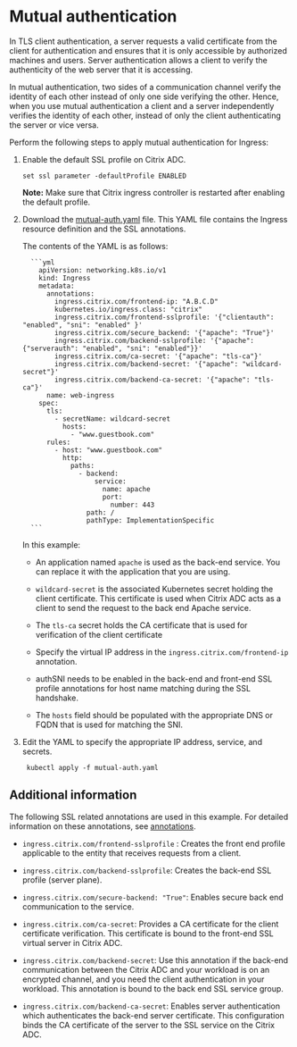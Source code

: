 # Mutual authentication

In TLS client authentication, a server requests a valid certificate from the client for authentication and ensures that it is only accessible by authorized machines and users. Server authentication allows a client to verify the authenticity of the web server that it is accessing.

In mutual authentication, two sides of a communication channel verify the identity of each other instead of only one side verifying the other. Hence, when you use mutual authentication a client and a server independently verifies the identity of each other, instead of only the client authenticating the server or vice versa.

Perform the following steps to apply mutual authentication for Ingress:

1.  Enable the default SSL profile on Citrix ADC.

        set ssl parameter -defaultProfile ENABLED

    **Note:** Make sure that Citrix ingress controller is restarted after enabling the default profile.

2.  Download the [mutual-auth.yaml](https://github.com/netscaler/netscaler-k8s-ingress-controller/tree/master/example/mutual-auth.yaml) file. This YAML file contains the Ingress resource definition and the SSL annotations.

    The contents of the YAML is as follows:

          ```yml
            apiVersion: networking.k8s.io/v1
            kind: Ingress
            metadata:
              annotations:
                ingress.citrix.com/frontend-ip: "A.B.C.D"
                kubernetes.io/ingress.class: "citrix"
                ingress.citrix.com/frontend-sslprofile: '{"clientauth": "enabled", "sni": "enabled" }'
                ingress.citrix.com/secure_backend: '{"apache": "True"}'
                ingress.citrix.com/backend-sslprofile: '{"apache":{"serverauth": "enabled", "sni": "enabled"}}'
                ingress.citrix.com/ca-secret: '{"apache": "tls-ca"}'
                ingress.citrix.com/backend-secret: '{"apache": "wildcard-secret"}'
                ingress.citrix.com/backend-ca-secret: '{"apache": "tls-ca"}'
              name: web-ingress
            spec:
              tls:
                - secretName: wildcard-secret
                  hosts:
                    - "www.guestbook.com"
              rules:
                - host: "www.guestbook.com"
                  http:
                    paths:
                      - backend:
                          service:
                            name: apache
                            port:
                              number: 443
                        path: /
                        pathType: ImplementationSpecific
          ```

    In this example:

      -  An application named `apache` is used as the back-end service. You can replace it with the application that you are using.

      -  `wildcard-secret` is the associated Kubernetes secret holding the client certificate. This certificate is used when Citrix ADC acts as a client to send the request to the back end Apache service.

      -  The `tls-ca` secret holds the CA certificate that is used for verification of the client
certificate

      -  Specify the virtual IP address in the `ingress.citrix.com/frontend-ip` annotation.

      -  authSNI needs to be enabled in the back-end and front-end SSL profile annotations for host name matching during the SSL handshake.

      -  The `hosts` field should be populated with the appropriate DNS or FQDN that is used for matching the SNI.

1. Edit the YAML to specify the appropriate IP address, service, and secrets.

        kubectl apply -f mutual-auth.yaml

## Additional information

 The following SSL related annotations are used in this example. For detailed information on these annotations, see [annotations](https://docs.citrix.com/en-us/citrix-k8s-ingress-controller/configure/annotations.html).

-  `ingress.citrix.com/frontend-sslprofile` : Creates the front end profile applicable to the entity that receives requests from a client.

-  `ingress.citrix.com/backend-sslprofile`: Creates the back-end SSL profile (server plane).

-  `ingress.citrix.com/secure-backend: "True"`: Enables secure back end communication to the service.

-  `ingress.citrix.com/ca-secret`: Provides a CA certificate for the client certificate verification. This certificate is bound to the front-end SSL virtual server in Citrix ADC.

-  `ingress.citrix.com/backend-secret`: Use this annotation if the back-end communication between the Citrix ADC and your workload is on an encrypted channel, and you need the client authentication in your workload. This annotation is bound to the back end SSL service group.

-  `ingress.citrix.com/backend-ca-secret`: Enables server authentication which authenticates the back-end server certificate. This configuration binds the CA certificate of the server to the SSL service on the Citrix ADC.